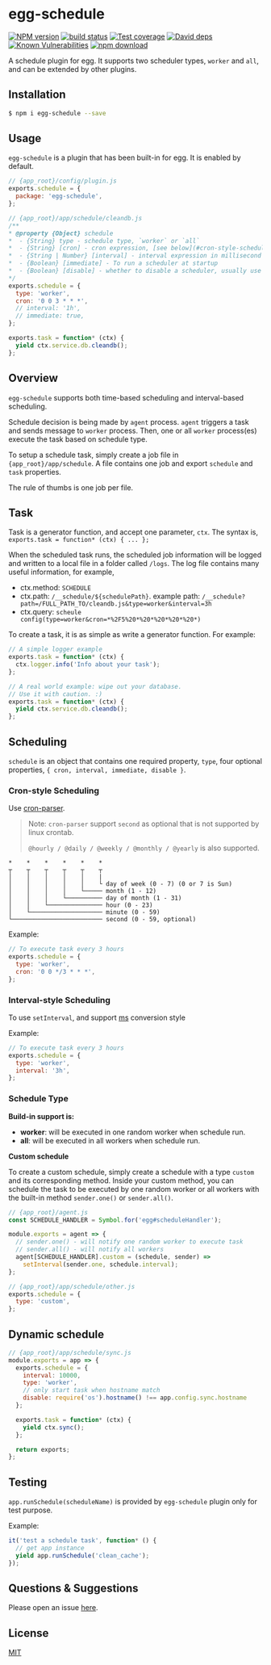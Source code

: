# egg-schedule

[![NPM version][npm-image]][npm-url]
[![build status][travis-image]][travis-url]
[![Test coverage][codecov-image]][codecov-url]
[![David deps][david-image]][david-url]
[![Known Vulnerabilities][snyk-image]][snyk-url]
[![npm download][download-image]][download-url]

[npm-image]: https://img.shields.io/npm/v/egg-schedule.svg?style=flat-square
[npm-url]: https://npmjs.org/package/egg-schedule
[travis-image]: https://img.shields.io/travis/eggjs/egg-schedule.svg?style=flat-square
[travis-url]: https://travis-ci.org/eggjs/egg-schedule
[codecov-image]: https://codecov.io/github/eggjs/egg-schedule/coverage.svg?branch=master
[codecov-url]: https://codecov.io/github/eggjs/egg-schedule?branch=master
[david-image]: https://img.shields.io/david/eggjs/egg-schedule.svg?style=flat-square
[david-url]: https://david-dm.org/eggjs/egg-schedule
[snyk-image]: https://snyk.io/test/npm/egg-schedule/badge.svg?style=flat-square
[snyk-url]: https://snyk.io/test/npm/egg-schedule
[download-image]: https://img.shields.io/npm/dm/egg-schedule.svg?style=flat-square
[download-url]: https://npmjs.org/package/egg-schedule

A schedule plugin for egg. It supports two scheduler types, `worker` and `all`, and can be extended by other plugins.

## Installation

```bash
$ npm i egg-schedule --save
```

## Usage

`egg-schedule` is a plugin that has been built-in for egg. It is enabled by default.

```javascript
// {app_root}/config/plugin.js
exports.schedule = {
  package: 'egg-schedule',
};

// {app_root}/app/schedule/cleandb.js
/**
* @property {Object} schedule
*  - {String} type - schedule type, `worker` or `all`
*  - {String} [cron] - cron expression, [see below](#cron-style-scheduling)
*  - {String | Number} [interval] - interval expression in millisecond or express explicitly like '1h'. [see below](#interval-style-scheduling)
*  - {Boolean} [immediate] - To run a scheduler at startup
*  - {Boolean} [disable] - whether to disable a scheduler, usually use in dynamic schedule
*/
exports.schedule = {
  type: 'worker',
  cron: '0 0 3 * * *',
  // interval: '1h',
  // immediate: true,
};

exports.task = function* (ctx) {
  yield ctx.service.db.cleandb();
};
```

## Overview

`egg-schedule` supports both time-based scheduling and interval-based scheduling.

Schedule decision is being made by `agent` process. `agent` triggers a task and sends message to `worker` process. Then, one or all `worker` process(es) execute the task based on schedule type.

To setup a schedule task, simply create a job file in `{app_root}/app/schedule`. A file contains one job and export `schedule` and `task` properties.

The rule of thumbs is one job per file.

## Task

Task is a generator function, and accept one parameter, `ctx`. The syntax is, `exports.task = function* (ctx) { ... };`

When the scheduled task runs, the scheduled job information will be logged and written to a local file in a folder called `/logs`. The log file contains many useful information, for example,

- ctx.method: `SCHEDULE`
- ctx.path: `/__schedule/${schedulePath}`. example path: `/__schedule?path=/FULL_PATH_TO/cleandb.js&type=worker&interval=3h`
- ctx.query: `scheule config(type=worker&cron=*%2F5%20*%20*%20*%20*%20*)`


To create a task, it is as simple as write a generator function. For example:

```javascript
// A simple logger example
exports.task = function* (ctx) {
  ctx.logger.info('Info about your task');
};
```

```javascript
// A real world example: wipe out your database.
// Use it with caution. :)
exports.task = function* (ctx) {
  yield ctx.service.db.cleandb();
};
```

## Scheduling

`schedule` is an object that contains one required property, `type`, four optional properties, `{ cron, interval, immediate, disable }`.

### Cron-style Scheduling

Use [cron-parser](https://github.com/harrisiirak/cron-parser).

> Note: `cron-parser` support `second` as optional that is not supported by linux crontab.
>
> `@hourly / @daily / @weekly / @monthly / @yearly` is also supported.

```
*    *    *    *    *    *
┬    ┬    ┬    ┬    ┬    ┬
│    │    │    │    │    |
│    │    │    │    │    └ day of week (0 - 7) (0 or 7 is Sun)
│    │    │    │    └───── month (1 - 12)
│    │    │    └────────── day of month (1 - 31)
│    │    └─────────────── hour (0 - 23)
│    └──────────────────── minute (0 - 59)
└───────────────────────── second (0 - 59, optional)
```

Example:

```javascript
// To execute task every 3 hours
exports.schedule = {
  type: 'worker',
  cron: '0 0 */3 * * *',
};
```

### Interval-style Scheduling

To use `setInterval`, and support [ms](https://www.npmjs.com/package/ms) conversion style

Example:

```javascript
// To execute task every 3 hours
exports.schedule = {
  type: 'worker',
  interval: '3h',
};
```

### Schedule Type

**Build-in support is:**

  - **worker**: will be executed in one random worker when schedule run.
  - **all**: will be executed in all workers when schedule run.

**Custom schedule**

To create a custom schedule, simply create a schedule with a type `custom` and its corresponding method. Inside your custom method, you can schedule the task to be executed by one random worker or all workers with the built-in method `sender.one()` or `sender.all()`.

```javascript
// {app_root}/agent.js
const SCHEDULE_HANDLER = Symbol.for('egg#scheduleHandler');

module.exports = agent => {
  // sender.one() - will notify one random worker to execute task
  // sender.all() - will notify all workers
  agent[SCHEDULE_HANDLER].custom = (schedule, sender) =>
    setInterval(sender.one, schedule.interval);
};

// {app_root}/app/schedule/other.js
exports.schedule = {
  type: 'custom',
};
```

## Dynamic schedule

```javascript
// {app_root}/app/schedule/sync.js
module.exports = app => {
  exports.schedule = {
    interval: 10000,
    type: 'worker',
    // only start task when hostname match
    disable: require('os').hostname() !== app.config.sync.hostname
  };

  exports.task = function* (ctx) {
    yield ctx.sync();
  };

  return exports;
};
```

## Testing

`app.runSchedule(scheduleName)` is provided by `egg-schedule` plugin only for test purpose.

Example:

```javascript
it('test a schedule task', function* () {
  // get app instance
  yield app.runSchedule('clean_cache');
});
```

## Questions & Suggestions

Please open an issue [here](https://github.com/eggjs/egg/issues).

## License

[MIT](https://github.com/eggjs/egg-onerror/blob/master/LICENSE)

